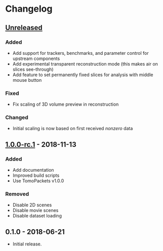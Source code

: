# Changelog

## [Unreleased]

### Added
- Add support for trackers, benchmarks, and parameter control for upstream
  components
- Add experimental transparent reconstruction mode (this makes air on slices see-through)
- Add feature to set permanently fixed slices for analysis with middle mouse button

### Fixed
- Fix scaling of 3D volume preview in reconstruction

### Changed
- Initial scaling is now based on first received _nonzero_ data

## [1.0.0-rc.1] - 2018-11-13

### Added
- Add documentation
- Improved build scripts 
- Use TomoPackets v1.0.0

### Removed
- Disable 2D scenes
- Disable movie scenes
- Disable dataset loading

## 0.1.0 - 2018-06-21

- Initial release.

[Unreleased]: https://github.com/cicwi/RECAST3D/compare/v1.0.0-rc.1...develop
[1.0.0-rc.1]: https://github.com/cicwi/RECAST3D/compare/v0.1.0...v1.0.0-rc.1
